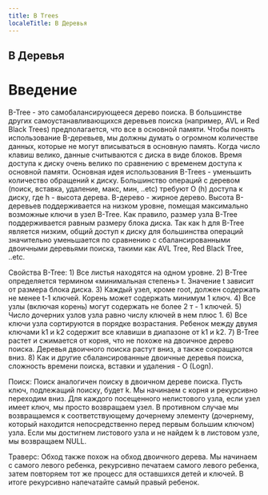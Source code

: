 ```yaml
---
title: B Trees
localeTitle: B Деревья
---
```

## B Деревья

# Введение

B-Tree - это самобалансирующееся дерево поиска. В большинстве других самоустанавливающихся деревьев поиска (например, AVL и Red Black Trees) предполагается, что все в основной памяти. Чтобы понять использование B-деревьев, мы должны думать о огромном количестве данных, которые не могут вписываться в основную память. Когда число клавиш велико, данные считываются с диска в виде блоков. Время доступа к диску очень велико по сравнению с временем доступа к основной памяти. Основная идея использования B-Trees - уменьшить количество обращений к диску. Большинство операций с деревом (поиск, вставка, удаление, макс, мин, ..etc) требуют O (h) доступа к диску, где h - высота дерева. B-дерево - жирное дерево. Высота B-деревьев поддерживается на низком уровне, помещая максимально возможные ключи в узел B-Tree. Как правило, размер узла B-Tree поддерживается равным размеру блока диска. Так как h для B-Tree является низким, общий доступ к диску для большинства операций значительно уменьшается по сравнению с сбалансированными двоичными деревьями поиска, такими как AVL Tree, Red Black Tree, ..etc.

Свойства B-Tree: 1) Все листья находятся на одном уровне. 2) B-Tree определяется термином «минимальная степень» t. Значение t зависит от размера блока диска. 3) Каждый узел, кроме root, должен содержать не менее t-1 ключей. Корень может содержать минимум 1 ключ. 4) Все узлы (включая корень) могут содержать не более 2 т - 1 ключей. 5) Число дочерних узлов узла равно числу ключей в нем плюс 1. 6) Все ключи узла сортируются в порядке возрастания. Ребенок между двумя ключами k1 и k2 содержит все клавиши в диапазоне от k1 и k2. 7) B-Tree растет и сжимается от корня, что не похоже на двоичное дерево поиска. Деревья двоичного поиска растут вниз, а также сокращаются вниз. 8) Как и другие сбалансированные двоичные деревья поиска, сложность времени поиска, вставки и удаления - O (Logn).

Поиск: Поиск аналогичен поиску в двоичном дереве поиска. Пусть ключ, подлежащий поиску, будет k. Мы начинаем с корня и рекурсивно переходим вниз. Для каждого посещенного нелистового узла, если узел имеет ключ, мы просто возвращаем узел. В противном случае мы возвращаемся к соответствующему дочернему элементу (дочернему, который находится непосредственно перед первым большим ключом) узла. Если мы достигнем листового узла и не найдем k в листовом узле, мы возвращаем NULL.

Траверс: Обход также похож на обход двоичного дерева. Мы начинаем с самого левого ребенка, рекурсивно печатаем самого левого ребенка, затем повторяем тот же процесс для оставшихся детей и ключей. В итоге рекурсивно напечатайте самый правый ребенок.